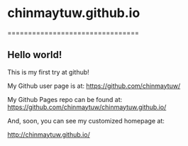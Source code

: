 # chinmaytuw.github.io
================================

## Hello world!

This is my first try at github!

My Github user page is at: 
https://github.com/chinmaytuw/

My Github Pages repo can be found at:  
https://github.com/chinmaytuw/chinmaytuw.github.io/

And, soon, you can see my customized homepage at:

http://chinmaytuw.github.io/
